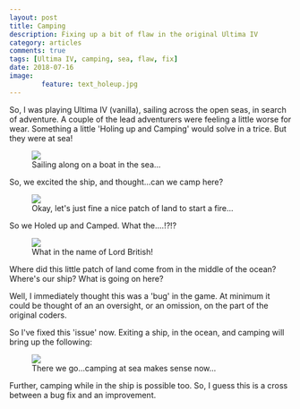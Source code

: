 ```yaml
---
layout: post
title: Camping
description: Fixing up a bit of flaw in the original Ultima IV
category: articles
comments: true
tags: [Ultima IV, camping, sea, flaw, fix]
date: 2018-07-16
image: 
        feature: text_holeup.jpg
---
```


So, I was playing Ultima IV (vanilla), sailing across the open seas, in search of adventure. A couple of the lead adventurers were feeling a little worse for wear. Something a little 'Holing up and Camping' would solve in a trice. But they were at sea!

<figure data-tilt>
	<img class="ScrollRev" src="{{ site.url }}/images/sailing.jpg" />
	<figcaption>Sailing along on a boat in the sea...</figcaption>
</figure>

So, we excited the ship, and thought...can we camp here?
<figure>
	<img class="ScrollRev" data-tilt src="{{ site.url }}/images/x-it_camp.jpg" />
	<figcaption>Okay, let's just fine a nice patch of land to start a fire...</figcaption>
</figure>

So we Holed up and Camped. What the....!?!?

<figure>
	<img class="ScrollRev" data-tilt src="{{ site.url }}/images/camp.jpg" />
	<figcaption>What in the name of Lord British!</figcaption>
</figure>

Where did this little patch of land come from in the middle of the ocean? Where's our ship? What is going on here?

Well, I immediately thought this was a 'bug' in the game. At minimum it could be thought of an an oversight, or an omission, on the part of the original coders.

So I've fixed this 'issue' now. Exiting a ship, in the ocean, and camping will bring up the following:

<figure>
	<img class="ScrollRev" data-tilt src="{{ site.url }}/images/camp_sea.jpg" />
	<figcaption>There we go...camping at sea makes sense now...</figcaption>
</figure>

Further, camping while in the ship is possible too. So, I guess this is a cross between a bug fix and an improvement.



